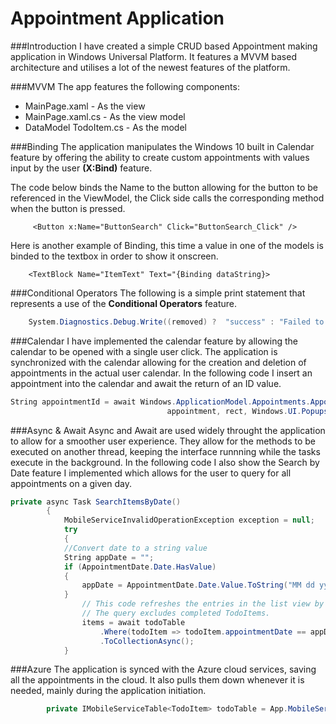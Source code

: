 #  Appointment Application

###Introduction
I have created a simple CRUD based Appointment making application in
Windows Universal Platform. It features a MVVM based architecture and utilises a lot of the newest features of the platform.

###MVVM
The app features the following components:
- MainPage.xaml - As the view
- MainPage.xaml.cs - As the view model
- DataModel TodoItem.cs - As the model

###Binding
The application manipulates the Windows 10 built in Calendar feature by offering the ability to 
create custom appointments with values input by the user **(X:Bind)** feature.

The code below binds the Name to the button allowing for the button to be referenced in the ViewModel,
the Click side calls the corresponding method when the button is pressed.
```XAML
	 <Button x:Name="ButtonSearch" Click="ButtonSearch_Click" />
```
Here is another example of Binding, this time a value in one of the models is binded to the textbox in order to show it onscreen.
```XAML	
	<TextBlock Name="ItemText" Text="{Binding dataString}>
```

###Conditional Operators
The following is a simple print statement that represents a use of the **Conditional Operators** feature.
```C#
	System.Diagnostics.Debug.Write((removed) ?  "success" : "Failed to remove");
```

###Calendar
I have implemented the calendar feature  by allowing the calendar to be opened with a single user click.
The application is synchronized with the calendar allowing for the creation and deletion of appointments
in the actual user calendar. In the following code I insert an appointment into the calendar and await the return of an ID value.
```C#
String appointmentId = await Windows.ApplicationModel.Appointments.AppointmentManager.ShowAddAppointmentAsync(
                                   appointment, rect, Windows.UI.Popups.Placement.Default);
```

###Async & Await
Async and Await are used widely throught the application to allow for a smoother user experience.
They allow for the methods to be executed on another thread, keeping the interface runnning while the tasks execute 
in the background.
In the following code I also show the Search by Date feature I implemented which allows for the user to query for all 
appointments on a given day.
```C#
private async Task SearchItemsByDate()
        {
            MobileServiceInvalidOperationException exception = null;
            try
            {
            //Convert date to a string value
            String appDate = "";
            if (AppointmentDate.Date.HasValue)
            {
                appDate = AppointmentDate.Date.Value.ToString("MM dd yyyy");
            }
                // This code refreshes the entries in the list view by querying the TodoItems table.
                // The query excludes completed TodoItems.
                items = await todoTable
                    .Where(todoItem => todoItem.appointmentDate == appDate)
                    .ToCollectionAsync();
            }
```

###Azure
The application is synced with the Azure cloud services, saving all the appointments in the cloud.
It also pulls them down whenever it is needed, mainly during the application initiation.
```C#
        private IMobileServiceTable<TodoItem> todoTable = App.MobileService.GetTable<TodoItem>();
```



